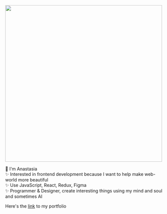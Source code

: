 <img src="https://user-images.githubusercontent.com/94777746/209446523-e39a475f-50ce-4829-a486-510344b55422.png" alt="" width="500px" />

🐣 I'm Anastasia <br>
✨ Interested in frontend development because I want to help make web-world more beautiful <br>
✨ Use JavaScript, React, Redux, Figma <br>
✨ Programmer & Designer, create interesting things using my mind and soul and sometimes AI <br>

Here's the [link](https://seltaria.github.io/) to my portfolio <br>
